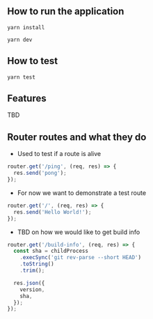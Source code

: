 

## How to run the application

`yarn install`

`yarn dev`

## How to test

`yarn test`

## Features

TBD

## Router routes and what they do

- Used to test if a route is alive

```js
router.get('/ping', (req, res) => {
  res.send('pong');
});
```

- For now we want to demonstrate a test route

```js
router.get('/', (req, res) => {
  res.send('Hello World!');
});
```

- TBD on how we would like to get build info

```js
router.get('/build-info', (req, res) => {
  const sha = childProcess
    .execSync('git rev-parse --short HEAD')
    .toString()
    .trim();

  res.json({
    version,
    sha,
  });
});
```
